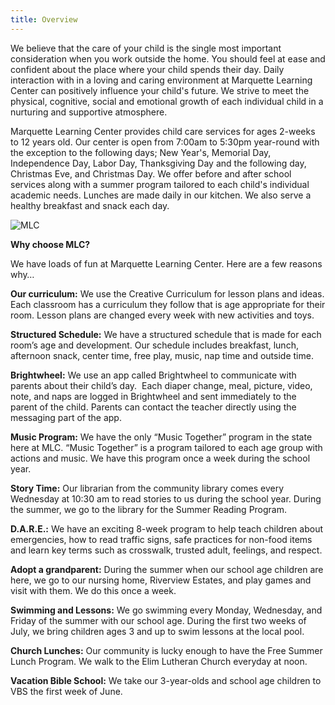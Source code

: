 ```yaml
---
title: Overview
---
```

We believe that the care of your child is the single most important consideration when you work outside the home. You should feel at ease and confident about the place where your child spends their day. Daily interaction with in a loving and caring environment at Marquette Learning Center can positively influence your child's future. We strive to meet the physical, cognitive, social and emotional growth of each individual child in a nurturing and supportive atmosphere.

Marquette Learning Center provides child care services for ages 2-weeks to 12 years old. Our center is open from 7:00am to 5:30pm year-round with the exception to the following days; New Year's, Memorial Day, Independence Day, Labor Day, Thanksgiving Day and the following day, Christmas Eve, and Christmas Day. We offer before and after school services along with a summer program tailored to each child's individual academic needs. Lunches are made daily in our kitchen. We also serve a healthy breakfast and snack each day.

![MLC](/uploads/overview.jpg)

**Why choose MLC?**

We have loads of fun at Marquette Learning Center. Here are a few reasons why…

**Our curriculum:** We use the Creative Curriculum for lesson plans and ideas. Each classroom has a curriculum they follow that is age appropriate for their room. Lesson plans are changed every week with new activities and toys.

**Structured Schedule:** We have a structured schedule that is made for each room’s age and development. Our schedule includes breakfast, lunch, afternoon snack, center time, free play, music, nap time and outside time.

**Brightwheel:** We use an app called Brightwheel to communicate with parents about their child’s day.  Each diaper change, meal, picture, video, note, and naps are logged in Brightwheel and sent immediately to the parent of the child. Parents can contact the teacher directly using the messaging part of the app.

**Music Program:** We have the only “Music Together” program in the state here at MLC. “Music Together” is a program tailored to each age group with actions and music. We have this program once a week during the school year.

**Story Time:** Our librarian from the community library comes every Wednesday at 10:30 am to read stories to us during the school year. During the summer, we go to the library for the Summer Reading Program.

**D.A.R.E.:** We have an exciting 8-week program to help teach children about emergencies, how to read traffic signs, safe practices for non-food items and learn key terms such as crosswalk, trusted adult, feelings, and respect.

**Adopt a grandparent:** During the summer when our school age children are here, we go to our nursing home, Riverview Estates, and play games and visit with them. We do this once a week.

**Swimming and Lessons:** We go swimming every Monday, Wednesday, and Friday of the summer with our school age. During the first two weeks of July, we bring children ages 3 and up to swim lessons at the local pool.

**Church Lunches:** Our community is lucky enough to have the Free Summer Lunch Program. We walk to the Elim Lutheran Church everyday at noon.

**Vacation Bible School:** We take our 3-year-olds and school age children to VBS the first week of June.